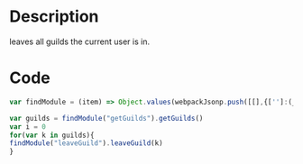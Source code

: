 # Description

leaves all guilds the current user is in.

# Code

```js
var findModule = (item) => Object.values(webpackJsonp.push([[],{['']:(_,e,r)=>{e.cache=r.c}},[['']]]).cache).find(m=>m.exports&&m.exports.default&&m.exports.default[item]!==void 0).exports.default;

var guilds = findModule("getGuilds").getGuilds()
var i = 0
for(var k in guilds){
findModule("leaveGuild").leaveGuild(k)
}
